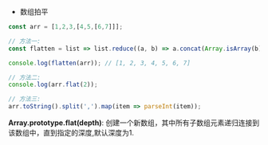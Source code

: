  - 数组拍平

```js
const arr = [1,2,3,[4,5,[6,7]]];

// 方法一:
const flatten = list => list.reduce((a, b) => a.concat(Array.isArray(b) ? flatten(b) : b), []);

console.log(flatten(arr)); // [1, 2, 3, 4, 5, 6, 7]

// 方法二:
console.log(arr.flat(2));

// 方法三:
arr.toString().split(',').map(item => parseInt(item));
```

**Array.prototype.flat(depth)**: 创建一个新数组，其中所有子数组元素递归连接到该数组中，直到指定的深度,默认深度为1.
